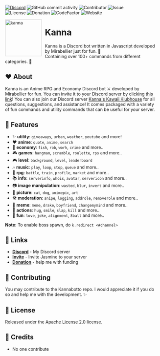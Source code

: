 [![Discord](https://img.shields.io/discord/684084513403699314?color=blue&logo=discord&logoColor=white&style=plastic)](https://discord.gg/s875Hry)
![GitHub commit activity](https://img.shields.io/github/commit-activity/m/MiraBellierr/Jasmine?logo=github&style=plastic)
![Contributor](https://img.shields.io/github/contributors/MiraBellierr/Jasmine?color=blue&logo=github&style=plastic)
![Issue](https://img.shields.io/github/issues-closed/MiraBellierr/Jasmine?color=blue&logo=github&style=plastic)<br>
![License](https://img.shields.io/github/license/MiraBellierr/Jasmine?color=blue&logo=apache&style=plastic)
![Donation](https://img.shields.io/github/sponsors/MiraBellierr?color=blue&label=Patreon&logo=patreon&style=plastic)
![CodeFactor](https://img.shields.io/codefactor/grade/github/MiraBellierr/Jasmine?logo=github&style=plastic&color=blue)
![Website](https://img.shields.io/website?down_color=red&down_message=offline&up_color=blue&up_message=online&url=https%3A%2F%2Fwww.kannacoco.me&style=plastic)

<img width="120" height="120" align="left" style="float: left; margin: 0 10px 0 0;" alt="kanna" src="https://www.kannacoco.me/favicon.jpg">

# Kanna
Kanna is a Discord bot written in Javascript developed by Mirabellier just for fun. 🍄<br>Containing over 100+ commands from different categories. 🌼

## ❤️ About
Kanna is an Anime RPG and Economy Discord bot ⚔️ developed by Mirabellier for fun. You can invite it to your Discord server by clicking [this link](https://www.jasminebot.xyz/invite)! You can also join our Discord server [Kanna's Kawaii Klubhouse](https://discord.gg/NcPeGuNEdc) for all questions, suggestions, and assistance! It comes packaged with a variety of fun commands and utility commands that can be useful for your server.

## 🧡 Features

* :sparkles: **utility**: `giveaways`, `urban`, `weather`, `youtube` and more!
* :heart: **anime**: `quote`, `anime`, `search`
* :tophat: **economy**: `fish`, `rob`, `work`, `crime` and more..
* :video_game: **games**: `hangman`, `scramble`, `roulette`, `rps` and more..
* :video_game: **level**: `background`, `level`, `leaderboard`
* :notes: **music**: `play`, `loop`, `stop`, `queue` and more..
* :japanese_ogre: **rpg**: `battle`, `train`, `profile`, `market` and more..
* :books: **info**: `serverinfo`, `whois`, `avatar`, `servericon` and more..
* :camera: **image manipulation**: `wasted`, `blur`, `invert` and more..
* 📸 **picture**: `cat`, `dog`, `animepic`, `art`
* 🛠️ **moderation**: `snipe`, `logging`, `addrole`, `removerole` and more..
* :rofl: **meme**: `meme`, `drake`, `boyfriend`, `changemymind` and more..
* :person_fencing: **actions**: `hug`, `smile`, `slap`, `kill` and more..
* :jigsaw: **fun**: `love`, `joke`, `alignment`, `8ball` and more..

**Note:** To enable boss spawn, do `k.redirect <#channel>`

## 🧡 Links
* **[Discord](https://discord.gg/NcPeGuNEdc)** - My Discord server
* **[Invite](https://www.kannacoco.me/invite)** - Invite Jasmine to your server
* **[Donation](https://www.patreon.com/kannacoco)** - help me with funding

## 💛 Contributing
You may contribute to the Kannabotto repo. I would appreciate it if you do so and help me with the development. ✨

## 💚 License
Released under the [Apache License 2.0](https://github.com/MiraBellierr/Kannabotto/blob/main/LICENSE) license.

## 💙 Credits
* No one contribute
